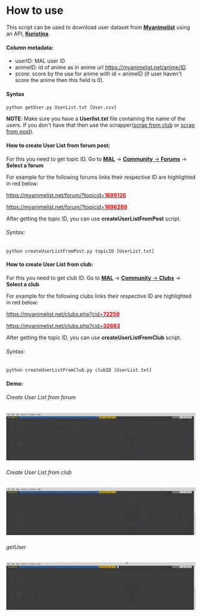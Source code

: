 # How to use

This script can be used to download user dataset from [**Myanimelist**](https://myanimelist.net/) using an API, [**Kuristina**](https://github.com/TimboKZ/kuristina).

#### Column metadata:

* userID: MAL user ID
* animeID: id of anime as in anime url https://myanimelist.net/anime/ID
* score: score by the use for anime with id = animeID (if user haven't score the anime then this field is 0).

#### Syntax
```
python getUser.py UserList.txt [User.csv]
```

**NOTE**: Make sure you have a **Userlist.txt** file containing the name of the users. If you don't have that then use the scrapper([scrap from club]() or [scrap from post]()).

#### How to create User List from forum post:
For this you need to get topic ID.
Go to [**MAL**](https://myanimelist.net/) -> [**Community** -> **Forums**](https://myanimelist.net/forum/) -> **Select a forum**

For example for the following forums links their respective ID are highlighted in red below:

[https://myanimelist.net/forum/?topicid=<span style="color:red">**1699126**</span>](https://myanimelist.net/forum/?topicid=1699126)

[https://myanimelist.net/forum/?topicid=<span style="color:red">**1696289**</span>](https://myanimelist.net/forum/?topicid=1696289)

After getting the topic ID, you can use **createUserListFromPost** script.

###### Syntax:
```
python createUserListFromPost.py topicID [UserList.txt]
```

#### How to create User List from club:
For this you need to get club ID.
Go to [**MAL**](https://myanimelist.net/) -> [**Community** -> **Clubs**](https://myanimelist.net/forum/) -> **Select a club**

For example for the following clubs links their respective ID are highlighted in red below:

[https://myanimelist.net/clubs.php?cid=<span style="color:red">**72250**</span>](https://myanimelist.net/clubs.php?cid=72250)

[https://myanimelist.net/clubs.php?cid=<span style="color:red">**32683**</span>](https://myanimelist.net/clubs.php?cid=32683)

After getting the topic ID, you can use **createUserListFromClub** script.

###### Syntax:
```
python createUserListFromClub.py clubID [UserList.txt]
```

#### Demo:

###### Create User List from forum

![](../demo/createUserListFromForum.gif)

###### Create User List from club

![](../demo/createUserListFromClub.gif)

###### getUser

![](../demo/getUser.gif)